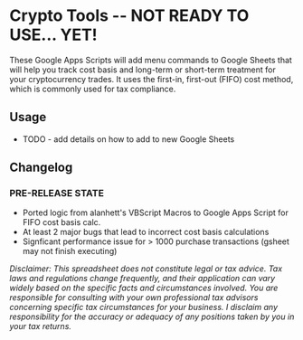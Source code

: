 # Crypto Tools -- NOT READY TO USE... YET!

These Google Apps Scripts will add menu commands to Google Sheets that will help you track cost basis and long-term or short-term treatment for your cryptocurrency trades. It uses the first-in, first-out (FIFO) cost method, which is commonly used for tax compliance.

## Usage

- TODO - add details on how to add to new Google Sheets

## Changelog

### PRE-RELEASE STATE
- Ported logic from alanhett's VBScript Macros to Google Apps Script for FIFO cost basis calc.
- At least 2 major bugs that lead to incorrect cost basis calculations
- Signficant performance issue for > 1000 purchase transactions (gsheet may not finish executing)

*Disclaimer: This spreadsheet does not constitute legal or tax advice.  Tax laws and regulations change frequently, and their application can vary widely based on the specific facts and circumstances involved. You are responsible for consulting with your own professional tax advisors concerning specific tax circumstances for your business. I disclaim any responsibility for the accuracy or adequacy of any positions taken by you in your tax returns.*
